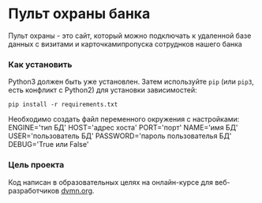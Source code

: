 # Пульт охраны банка

Пульт охраны - это сайт, который можно подключать к удаленной базе данных с визитами и карточкамипропуска сотруднков нашего банка

### Как установить

Python3 должен быть уже установлен. 
Затем используйте `pip` (или `pip3`, есть конфликт с Python2) для установки зависимостей:
```
pip install -r requirements.txt
```
Необходимо создать файл переменного окружения с настройками:
ENGINE='тип БД'
HOST='адрес хоста'
PORT='порт'
NAME='имя БД'
USER='пользователь БД'
PASSWORD='пароль пользователья БД'
DEBUG='True или False'

### Цель проекта

Код написан в образовательных целях на онлайн-курсе для веб-разработчиков [dvmn.org](https://dvmn.org/).